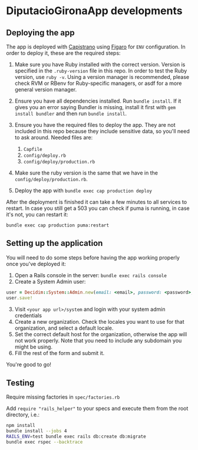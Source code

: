 # DiputacioGironaApp developments

## Deploying the app

The app is deployed with [Capistrano](http://capistranorb.com/) using [Figaro](https://github.com/laserlemon/figaro) for `ENV` configuration. In order to deploy it, these are the required steps:

1. Make sure you have Ruby installed with the correct version. Version is specified in the `.ruby-version` file in this repo. In order to test the Ruby version, use `ruby -v`. Using a version manager is recommended, please check RVM or RBenv for Ruby-specific managers, or asdf for a more general version manager.
1. Ensure you have all dependencies installed. Run `bundle install`. If it gives you an error saying Bundler is missing, install it first with `gem install bundler` and then run `bundle install`.
1. Ensure you have the required files to deploy the app. They are not included in this repo because they include sensitive data, so you'll need to ask around. Needed files are:

   1. `Capfile`
   1. `config/deploy.rb`
   1. `config/deploy/production.rb`
1. Make sure the ruby version  is the same that we have in the `config/deploy/production.rb`.
1. Deploy the app with `bundle exec cap production deploy`

After the deployment is finished it can take a few minutes to all services to restart.
In case you still get a 503 you can check if puma is running, in case it's not, you can restart it:

`bundle exec cap production puma:restart`


## Setting up the application

You will need to do some steps before having the app working properly once you've deployed it:

1. Open a Rails console in the server: `bundle exec rails console`
2. Create a System Admin user:

```ruby
user = Decidim::System::Admin.new(email: <email>, password: <password>, password_confirmation: <password>)
user.save!
```

3. Visit `<your app url>/system` and login with your system admin credentials
4. Create a new organization. Check the locales you want to use for that organization, and select a default locale.
5. Set the correct default host for the organization, otherwise the app will not work properly. Note that you need to include any subdomain you might be using.
6. Fill the rest of the form and submit it.

You're good to go!

## Testing

Require missing factories in `spec/factories.rb`

Add `require "rails_helper"` to your specs and execute them from the root directory, i.e.:

```bash
npm install
bundle install --jobs 4
RAILS_ENV=test bundle exec rails db:create db:migrate
bundle exec rspec --backtrace
```
